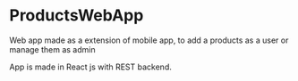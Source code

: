 # ProductsWebApp
Web app made as a extension of mobile app, to add a products as a user or manage them as admin

App is made in React js with REST backend.
